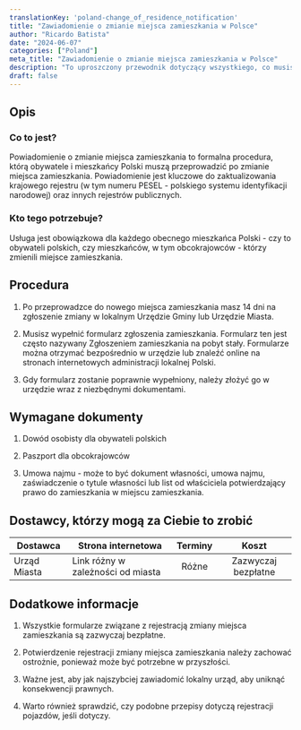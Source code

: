 ```yaml
---
translationKey: 'poland-change_of_residence_notification'
title: "Zawiadomienie o zmianie miejsca zamieszkania w Polsce"
author: "Ricardo Batista"
date: "2024-06-07"
categories: ["Poland"]
meta_title: "Zawiadomienie o zmianie miejsca zamieszkania w Polsce"
description: "To uproszczony przewodnik dotyczący wszystkiego, co musisz wiedzieć o zgłaszaniu zmiany miejsca zamieszkania w Polsce."
draft: false
---
```


## Opis

### Co to jest?
Powiadomienie o zmianie miejsca zamieszkania to formalna procedura, którą obywatele i mieszkańcy Polski muszą przeprowadzić po zmianie miejsca zamieszkania. Powiadomienie jest kluczowe do zaktualizowania krajowego rejestru (w tym numeru PESEL - polskiego systemu identyfikacji narodowej) oraz innych rejestrów publicznych.

### Kto tego potrzebuje?
Usługa jest obowiązkowa dla każdego obecnego mieszkańca Polski - czy to obywateli polskich, czy mieszkańców, w tym obcokrajowców - którzy zmienili miejsce zamieszkania.

## Procedura

1. Po przeprowadzce do nowego miejsca zamieszkania masz 14 dni na zgłoszenie zmiany w lokalnym Urzędzie Gminy lub Urzędzie Miasta.

2. Musisz wypełnić formularz zgłoszenia zamieszkania. Formularz ten jest często nazywany Zgłoszeniem zamieszkania na pobyt stały. Formularze można otrzymać bezpośrednio w urzędzie lub znaleźć online na stronach internetowych administracji lokalnej Polski.

3. Gdy formularz zostanie poprawnie wypełniony, należy złożyć go w urzędzie wraz z niezbędnymi dokumentami.

## Wymagane dokumenty

1. Dowód osobisty dla obywateli polskich

2. Paszport dla obcokrajowców

3. Umowa najmu - może to być dokument własności, umowa najmu, zaświadczenie o tytule własności lub list od właściciela potwierdzający prawo do zamieszkania w miejscu zamieszkania.

## Dostawcy, którzy mogą za Ciebie to zrobić

| Dostawca        |     Strona internetowa               |     Terminy    |       Koszt      |
| --------------- | ------------------ |  :-------------: | :-------------: |
| Urząd Miasta    |  Link różny w zależności od miasta     |   Różne |   Zazwyczaj bezpłatne    |

## Dodatkowe informacje

1. Wszystkie formularze związane z rejestracją zmiany miejsca zamieszkania są zazwyczaj bezpłatne.

2. Potwierdzenie rejestracji zmiany miejsca zamieszkania należy zachować ostrożnie, ponieważ może być potrzebne w przyszłości.

3. Ważne jest, aby jak najszybciej zawiadomić lokalny urząd, aby uniknąć konsekwencji prawnych.

4. Warto również sprawdzić, czy podobne przepisy dotyczą rejestracji pojazdów, jeśli dotyczy.